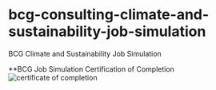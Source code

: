 # bcg-consulting-climate-and-sustainability-job-simulation
BCG Climate and Sustainability Job Simulation

**BCG Job Simulation Certification of Completion
![certificate of completion](https://github.com/martinktay/bcg-consulting-climate-and-sustainability-job-simulation/assets/15663589/53b4ed75-97ad-4b81-bb59-93ef5f393b4c)
